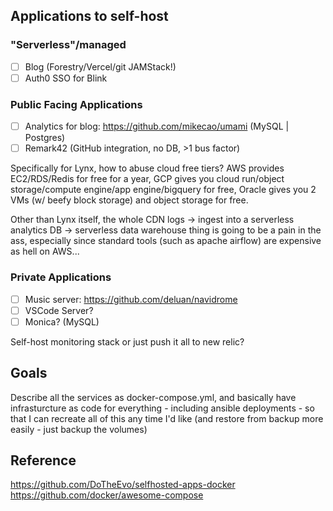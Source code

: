 ## Applications to self-host
### "Serverless"/managed
- [ ] Blog (Forestry/Vercel/git JAMStack!)
- [ ] Auth0 SSO for Blink

### Public Facing Applications
- [ ] Analytics for blog: https://github.com/mikecao/umami (MySQL | Postgres)
- [ ] Remark42 (GitHub integration, no DB, >1 bus factor)

Specifically for Lynx, how to abuse cloud free tiers?
AWS provides EC2/RDS/Redis for free for a year, GCP gives you cloud run/object storage/compute engine/app engine/bigquery for free, Oracle gives you 2 VMs (w/ beefy block storage) and object storage for free.

Other than Lynx itself, the whole CDN logs -> ingest into a serverless analytics DB -> serverless data warehouse thing is going to be a pain in the ass, especially since standard tools (such as apache airflow) are expensive as hell on AWS...

### Private Applications
- [ ] Music server: https://github.com/deluan/navidrome
- [ ] VSCode Server?
- [ ] Monica? (MySQL)

Self-host monitoring stack or just push it all to new relic?

## Goals
Describe all the services as docker-compose.yml, and basically have infrasturcture as code for everything - including ansible deployments - so that I can recreate all of this any time I'd like (and restore from backup more easily - just backup the volumes)

## Reference
https://github.com/DoTheEvo/selfhosted-apps-docker
https://github.com/docker/awesome-compose
